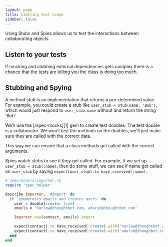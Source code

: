 ```yaml
---
layout: page
title: Limiting test scope
sidebar: false
---
```


Using Stubs and Spies allows us to test the interactions between collaborating
objects.

## Listen to your tests

If mocking and stubbing external dependencies gets complex there is a chance
that the tests are telling you the class is doing too much.

## Stubbing and Spying

A method stub is an implementation that returns a pre-determined value. For example,
you could create a stub like `user_stub = stub(name: 'Bob')`, which would just respond
to `user_stub.name` without and return the string 'Bob'.

We'll use the [rspec-mocks][1] gem to create test doubles. The test double is a
collaborator. We won't test the methods on the doubles, we'll just make sure
they are called with the correct data.

This way we can ensure that a class methods get called with the correct arguments.

Spies watch stubs to see if they get called. For example, if we set up
`user_stub = stub(:name)`, then do some stuff, we can see if name got called on
`user_stub` by saying `expect(user_stub).to have_received(:name)`.

```ruby
# spec/models/importer.rb
require 'spec_helper'

describe Importer, '#import' do
  it 'enumerates emails and creates users' do
    user = double(create: true)
    emails = 'harlow@thoughtbot.com, adarsh@thoughtbot.com'

    Importer.new(contact, emails).import

    expect(contact).to have_received(:create).with('harlow@thoughtbot.com')
    expect(contact).to have_received(:create).with('adarsh@thoughbot.com')
  end
end
```
